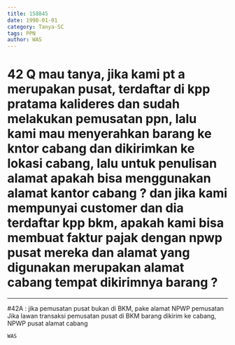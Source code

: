 ```yaml
---
title: 158845
date: 1990-01-01
category: Tanya-SC
tags: PPN
author: WAS
---
```


# 42 Q mau tanya, jika kami pt a merupakan pusat, terdaftar di kpp pratama kalideres dan sudah melakukan pemusatan ppn, lalu kami mau menyerahkan barang ke kntor cabang dan dikirimkan ke lokasi cabang, lalu untuk penulisan alamat apakah bisa menggunakan alamat kantor cabang ? dan jika kami mempunyai customer dan dia terdaftar kpp bkm, apakah kami bisa membuat faktur pajak dengan npwp pusat mereka dan alamat yang digunakan merupakan alamat cabang tempat dikirimnya barang ?

---

#42A : jika pemusatan pusat bukan di BKM, pake alamat NPWP pemusatan Jika lawan transaksi pemusatan pusat di BKM barang dikirim ke cabang, NPWP pusat alamat cabang

`WAS`
